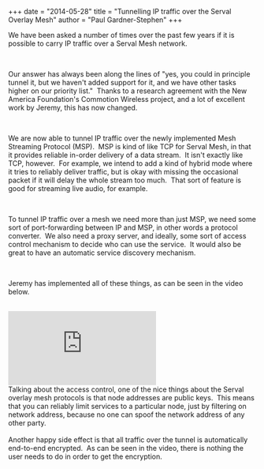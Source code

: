 +++
date = "2014-05-28"
title = "Tunnelling IP traffic over the Serval Overlay Mesh"
author = "Paul Gardner-Stephen"
+++

<div class="post-body entry-content" id="post-body-3079450175848578256" itemprop="description articleBody">

We have been asked a number of times over the past few years if it is possible to carry IP traffic over a Serval Mesh network.  

<br/>

Our answer has always been along the lines of "yes, you could in principle tunnel it, but we haven't added support for it, and we have other tasks higher on our priority list."  Thanks to a research agreement with the New America Foundation's Commotion Wireless project, and a lot of excellent work by Jeremy, this has now changed.  

<br/>

We are now able to tunnel IP traffic over the newly implemented Mesh Streaming Protocol (MSP).  MSP is kind of like TCP for Serval Mesh, in that it provides reliable in-order delivery of a data stream.  It isn't exactly like TCP, however.  For example, we intend to add a kind of hybrid mode where it tries to reliably deliver traffic, but is okay with missing the occasional packet if it will delay the whole stream too much.  That sort of feature is good for streaming live audio, for example.

<br/>

To tunnel IP traffic over a mesh we need more than just MSP, we need some sort of port-forwarding between IP and MSP, in other words a protocol converter.  We also need a proxy server, and ideally, some sort of access control mechanism to decide who can use the service.  It would also be great to have an automatic service discovery mechanism.

<br/>

Jeremy has implemented all of these things, as can be seen in the video below.

<br/>

<iframe allowfullscreen="allowFullScreen" frameborder="0" mozallowfullscreen="mozallowfullscreen" src="https://www.youtube.com/embed/4Kmh8Wiix0o?feature=player_embedded" webkitallowfullscreen="webkitallowfullscreen"></iframe>
<br/>
Talking about the access control, one of the nice things about the Serval overlay mesh protocols is that node addresses are public keys.  This means that you can reliably limit services to a particular node, just by filtering on network address, because no one can spoof the network address of any other party.<br/>
<br/>
Another happy side effect is that all traffic over the tunnel is automatically end-to-end encrypted.  As can be seen in the video, there is nothing the user needs to do in order to get the encryption.<br/>
<br/>
<br/>
<div></div>
</div>